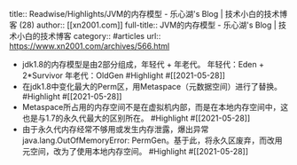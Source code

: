 title:: Readwise/Highlights/JVM的内存模型 - 乐心湖's Blog | 技术小白的技术博客 (28)
author:: [[xn2001.com]]
full-title:: JVM的内存模型 - 乐心湖's Blog | 技术小白的技术博客
category:: #articles
url:: https://www.xn2001.com/archives/566.html

- jdk1.8的内存模型是由2部分组成，年轻代 + 年老代。
  年轻代：Eden + 2*Survivor
  年老代：OldGen #Highlight #[[2021-05-28]]
- 在jdk1.8中变化最大的Perm区，用Metaspace（元数据空间）进行了替换。 #Highlight #[[2021-05-28]]
- Metaspace所占用的内存空间不是在虚拟机内部，而是在本地内存空间中，这也是与1.7的永久代最大的区别所在。 #Highlight #[[2021-05-28]]
- 由于永久代内存经常不够用或发生内存泄露，爆出异常java.lang.OutOfMemoryError: PermGen。基于此，将永久区废弃，而改用元空间，改为了使用本地内存空间。 #Highlight #[[2021-05-28]]